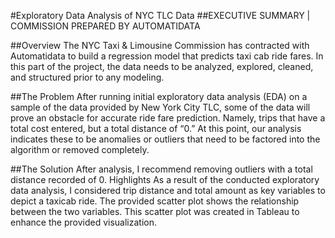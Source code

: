 #Exploratory Data Analysis of NYC TLC Data
##EXECUTIVE SUMMARY | COMMISSION PREPARED BY AUTOMATIDATA 

##Overview
The NYC Taxi & Limousine Commission has contracted with Automatidata to build a regression model that predicts taxi cab ride fares. In this part of the project, the data needs to be analyzed, explored, cleaned, and structured prior to any modeling.

##The Problem
After running initial exploratory data analysis (EDA) on a sample of the data provided by New York City TLC, some of the data will prove an obstacle for accurate ride fare prediction.
Namely, trips that have a total cost entered, but a total distance of “0.” At this point, our analysis indicates these to be anomalies or outliers that need to be factored into the algorithm or removed completely.

##The Solution
After analysis, I recommend removing outliers with a total distance recorded of 0. Highlights
As a result of the conducted exploratory data analysis, I considered trip distance and total amount as key variables to depict a taxicab ride. 
The provided scatter plot shows the relationship between the two variables. This scatter plot was created in Tableau to enhance the provided visualization.
